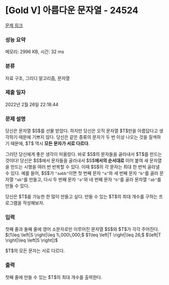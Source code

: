 # [Gold V] 아름다운 문자열 - 24524 

[문제 링크](https://www.acmicpc.net/problem/24524) 

### 성능 요약

메모리: 2996 KB, 시간: 32 ms

### 분류

자료 구조, 그리디 알고리즘, 문자열

### 제출 일자

2022년 2월 26일 22:18:44

### 문제 설명

<p>당신은 문자열 $S$를 선물 받았다. 하지만 당신은 오직 문자열 $T$만을 아름답다고 생각하기 때문에 기쁘지 않다. 당신은 같은 종류의 문자가 두 번 이상 나오는 것을 질색하기 때문에, $T$ 역시 <strong>모든 문자가 서로 다르다</strong>.</p>

<p>그러던 당신에게 좋은 생각이 떠올랐다. 바로 $S$의 문자들을 골라내서 $T$를 만드는 것이다! 당신은 $S$에서 문자들을 골라내서 $S$<strong>에서의 순서대로</strong> 이어 붙여 새 문자열을 만드는 시행을 여러 번 반복할 수 있다. 이때 $S$의 각 문자는 최대 한 번씩 골라낼 수 있다. 예를 들어, $S$가 <code>"aabb"</code>이면 첫 번째 문자 <code>"a"</code>와 세 번째 문자 <code>"b"</code>를 골라 문자열 <code>"ab"</code>를 만들고, 다시 두 번째 문자 <code>"a"</code>와 네 번째 문자 <code>"b"</code>를 골라 문자열 <code>"ab"</code>를 만들 수 있다.</p>

<p>당신은 $T$를 가능한 한 많이 만들고 싶다. 만들 수 있는 $T$의 최대 개수를 구하는 프로그램을 작성해보자.</p>

### 입력 

 <p>첫째 줄과 둘째 줄에 영어 소문자로만 이루어진 문자열 $S$와 $T$가 각각 주어진다. $(1\leq \left|S \right|\leq 1\,000\,000;$ $1\leq \left|T \right|\leq 26;$ $\left|T \right|\leq \left|S \right|)$</p>

<p>$T$의 모든 문자는 서로 다르다.</p>

### 출력 

 <p>첫째 줄에 만들 수 있는 $T$의 최대 개수를 출력한다.</p>

